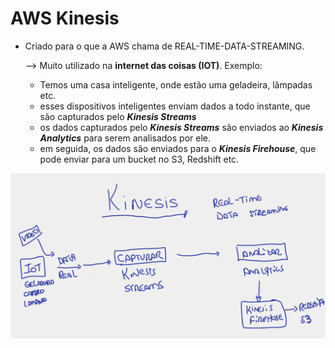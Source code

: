 # AWS Kinesis

 - Criado para o que a AWS chama de REAL-TIME-DATA-STREAMING.

    --> Muito utilizado na **internet das coisas (IOT)**. Exemplo: 
    - Temos uma casa inteligente, onde estão uma geladeira, lâmpadas etc.
    - esses dispositivos inteligentes enviam dados a todo instante, que são capturados pelo ***Kinesis Streams***
    - os dados capturados pelo ***Kinesis Streams*** são enviados ao ***Kinesis Analytics*** para serem analisados por ele.
    - em seguida, os dados são enviados para o ***Kinesis Firehouse***, que pode enviar para um bucket no S3, Redshift etc.

![alt text](image.png)

